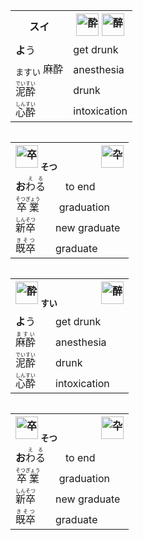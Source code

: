 <table align="left">
  <tr>
    <th>
      スイ
    </th>
    <th>
      <img src="https://glyphwiki.org/glyph/u9154.svg" alt="酔" height="36">
      <img src="https://glyphwiki.org/glyph/u9189.svg" alt="醉" height="36">
    </th>
  </tr>
  <tr>
    <td><b>よ</b>う</td>
    <td>get drunk</td>
  </tr>
  <tr>
    <td><ruby><sub>ますい</sub><br>麻酔</ruby></td>
    <td>anesthesia</td>
  </tr>
  <tr>
    <td><ruby>泥酔<rt>でいすい</rt></ruby></td>
    <td>drunk</td>
  </tr>
  <tr>
    <td><ruby>心酔<rt>しんすい</rt></ruby></td>
    <td>intoxication</td>
  </tr>
</table>

<table align="left">
  <tr><th>
    <img src="https://glyphwiki.org/glyph/u5352.svg" alt="卒" height="36">
    <ruby><sub>そつ</sub><br><sup>　</sup></ruby>　　　
    <img src="https://glyphwiki.org/glyph/u5346.svg" alt="卆" height="36">
    </th></tr>
  <tr><td><b>お</b><ruby>わる<rt>える</rt>　　to end</td></tr>
  <tr><td><ruby>卒業<rt>そつぎょう</rt></ruby>　　graduation</td></tr>
  <tr><td><ruby>新卒<rt>しんそつ</rt></ruby>　　new graduate</td></tr>
  <tr><td><ruby>既卒<rt>きそつ</rt></ruby>　　graduate</td></tr>
</table>
<table align="left">
  <tr><th>
    <img src="https://glyphwiki.org/glyph/u9154.svg" alt="酔" height="36">
    <ruby><sub>すい</sub><br><sup>　</sup></ruby>　　　
    <img src="https://glyphwiki.org/glyph/u9189.svg" alt="醉" height="36">
    </th></tr>
  <tr><td><b>よ</b>う　　get drunk</td></tr>
  <tr><td><ruby>麻酔<rt>ますい</rt></ruby>　　anesthesia</td></tr>
  <tr><td><ruby>泥酔<rt>でいすい</rt></ruby>　　drunk</td></tr>
  <tr><td><ruby>心酔<rt>しんすい</rt></ruby>　　intoxication</td></tr>
</table>
<table align="left">
  <tr><th>
    <img src="https://glyphwiki.org/glyph/u5352.svg" alt="卒" height="36">
    <ruby><sub>そつ</sub><br><sup>　</sup></ruby>　　　
    <img src="https://glyphwiki.org/glyph/u5346.svg" alt="卆" height="36">
    </th></tr>
  <tr><td><b>お</b><ruby>わる<rt>える</rt>　　to end</td></tr>
  <tr><td><ruby>卒業<rt>そつぎょう</rt></ruby>　　graduation</td></tr>
  <tr><td><ruby>新卒<rt>しんそつ</rt></ruby>　　new graduate</td></tr>
  <tr><td><ruby>既卒<rt>きそつ</rt></ruby>　　graduate</td></tr>
</table>
